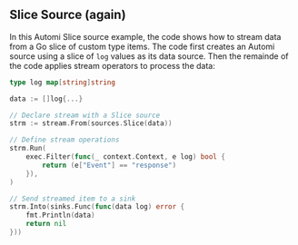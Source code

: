 ## Slice Source (again)

In this Automi Slice source example, the code shows how to stream data from a Go slice of custom type items.
The code first creates an Automi source using a slice of `log` values as its data source. Then the remainde of the code applies stream operators to process the data:

```go
type log map[string]string

data := []log{...}

// Declare stream with a Slice source
strm := stream.From(sources.Slice(data))

// Define stream operations
strm.Run(
	exec.Filter(func(_ context.Context, e log) bool {
		return (e["Event"] == "response")
	}),
)

// Send streamed item to a sink
strm.Into(sinks.Func(func(data log) error {
	fmt.Println(data)
	return nil
}))
```